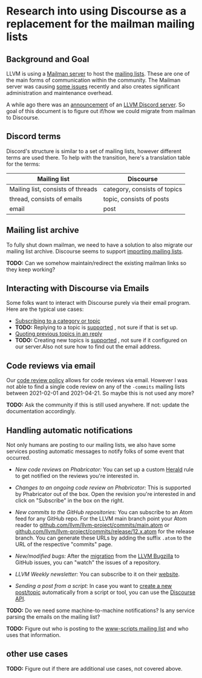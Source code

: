 # Research into using Discourse as a replacement for the mailman mailing lists

## Background and Goal

LLVM is using a [Mailman server](https://lists.llvm.org/mailman/listinfo)
to host the [mailing lists](https://llvm.org/docs/GettingInvolved.html#mailing-lists). These are one of the main forms of communication
within the community. The Mailman server was causing
[some issues](https://lists.llvm.org/pipermail/llvm-dev/2021-March/149027.html)
recently and also creates significant administration and maintenance overhead.

A while ago there was an
[announcement](https://lists.llvm.org/pipermail/llvm-dev/2019-November/136880.html)
of an [LLVM Discord server](https://llvm.discourse.group/). So goal of this
document is to figure out if/how we could migrate from mailman to Discourse.

## Discord terms

Discord's structure is similar to a set of mailing lists, however different
terms are used there. To help with the transition, here's a translation table
for the terms:

| Mailing list | Discourse |
|--------------|-----------|
| Mailing list, consists of threads | category, consists of topics |
| thread, consists of emails | topic, consists of posts |
| email | post |

## Mailing list archive

To fully shut down mailman, we need to have a solution to also migrate our
mailing list archive. Discourse seems to support [importing mailing
lists](https://meta.discourse.org/t/importing-mailing-lists-mbox-listserv-google-groups-emails/79773).

**TODO:** Can we somehow maintain/redirect the existing mailman links so they keep working?

## Interacting with Discourse via Emails

Some folks want to interact with Discourse purely via their email program. Here
are the typical use cases:

* [Subscribing to a category or topic](https://discourse.mozilla.org/t/how-do-i-subscribe-to-categories-and-topics/16024)
* **TODO:** Replying to a topic is
  [supported](https://meta.discourse.org/t/set-up-reply-via-email-support/14003)
  , not sure if that is set up.
* [Quoting previous topics in an reply](https://meta.discourse.org/t/single-quote-block-dropped-in-email-reply/144802)
* **TODO:** Creating new topics is
  [supported](https://meta.discourse.org/t/start-a-new-topic-via-email/62977)
  , not sure if it configured on our server.Also not sure how to find
  out the email address.

## Code reviews via email

Our [code review
policy](https://llvm.org/docs/CodeReview.html#what-tools-are-used-for-code-review)
allows for code reviews via email. However I was not able to find a single code
review on any of the ``-commits`` mailing lists between 2021-02-01 and
2021-04-21. So maybe this is not used any more?

**TODO:** Ask the community if this is still used anywhere. If not: update the
documentation accordingly.

## Handling automatic notifications

Not only humans are posting to our mailing lists, we also have some services
posting automatic messages to notify folks of some event that occurred.

* *New code reviews on Phabricator:*
  You can set up a custom [Herald](https://reviews.llvm.org/herald/) rule to get
  notified on the reviews you're interested in.

* *Changes to an ongoing code review on Phabricator:*
  This is supported by Phabricator out of the box. Open the revision you're
  interested in and click on "Subscribe" in the box on the right.

* *New commits to the GitHub repositories:*
  You can subscribe to an Atom feed for any GitHub repo. For the LLVM main branch
  point your Atom reader to
  [github.com/llvm/llvm-project/commits/main.atom](https://github.com/llvm/llvm-project/commits/main.atom)
  or
  [github.com/llvm/llvm-project/commits/release/12.x.atom](https://github.com/llvm/llvm-project/commits/release/12.x.atom)
  for the release branch. You can generate these URLs by adding the suffix
  ``.atom`` to the URL of the respective "commits" page.

* *New/modified bugs:*
  After the [migration](https://lists.llvm.org/pipermail/llvm-dev/2019-October/136162.html) from the [LLVM Bugzilla](http://bugs.llvm.org/) to GitHub issues, you can "watch" the issues
  of a repository.

* *LLVM Weekly newsletter:*
  You can subscribe to it on their [website](http://llvmweekly.org/).

* *Sending a post from a script:*
  In case you want to [create a new
  post/topic](https://docs.discourse.org/#tag/Posts/paths/~1posts.json/post)
  automatically from a script or tool, you can use the
  [Discourse API](https://docs.discourse.org/).

**TODO:** Do we need some machine-to-machine notifications? Is any service
parsing the emails on the mailing list?

**TODO:** Figure out who is posting to the [www-scripts mailing list](https://lists.llvm.org/cgi-bin/mailman/listinfo/www-scripts) and who uses
that information.

## other use cases

**TODO:** Figure out if there are additional use cases, not covered above.
